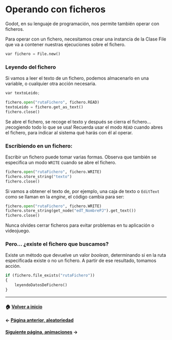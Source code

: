 # Operando con ficheros

Godot, en su lenguaje de programación, nos permite también operar con ficheros.

Para operar con un fichero, necesitamos crear una instancia de la Clase File que va a contener nuestras ejecuciones sobre el fichero.

```py
var fichero = File.new()
```

### Leyendo del fichero

Si vamos a leer el texto de un fichero, podemos almacenarlo en una variable, o cualquier otra acción necesaria.

```py
var textoLeido;

fichero.open("rutaFichero", fichero.READ)
textoLeido = fichero.get_as_text()
fichero.close()
```

Se abre el fichero, se recoge el texto y después se cierra el fichero... ¡recogiendo todo lo que se usa! Recuerda usar el modo `READ` cuando abres el fichero, para indicar al sistema qué harás con él al operar.

### Escribiendo en un fichero:

Escribir un fichero puede tomar varias formas. Observa que también se especifica un modo `WRITE` cuando se abre el fichero.

```py
fichero.open("rutaFichero", fichero.WRITE)
fichero.store_string("texto")
fichero.close()
```

Si vamos a obtener el texto de, por ejemplo, una caja de texto o `EditText` como se llaman en la _engine_, el código cambia para ser:

```py
fichero.open("rutaFichero", fichero.WRITE)
fichero.store_string(get_node("edT_NombrePJ").get_text())
fichero.close()
```

Nunca olvides cerrar ficheros para evitar problemas en tu aplicación o videojuego.

### Pero... ¿existe el fichero que buscamos?

Existe un método que devuelve un valor _boolean_, determinando si en la ruta especificada existe o no un fichero. A partir de ese resultado, tomamos acción.

```py
if (fichero.file_exists("rutaFichero"))
{
    leyendoDatosDeFichero()
}
```

---
#### :house: [Volver a inicio](../README.md)
#### ← [Página anterior, aleatoriedad](random.md)
#### [Siguiente página, animaciones](animaciones.md) →